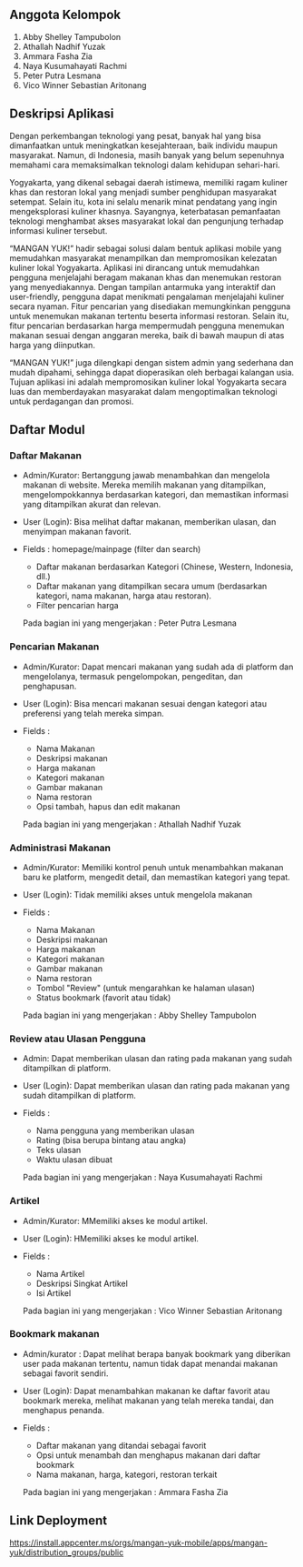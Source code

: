 ## Anggota Kelompok
1. Abby Shelley Tampubolon
2. Athallah Nadhif Yuzak
3. Ammara Fasha Zia
4. Naya Kusumahayati Rachmi
5. Peter Putra Lesmana
6. Vico Winner Sebastian Aritonang 

## Deskripsi Aplikasi

Dengan perkembangan teknologi yang pesat, banyak hal yang bisa dimanfaatkan untuk meningkatkan kesejahteraan, baik individu maupun masyarakat. Namun, di Indonesia, masih banyak yang belum sepenuhnya memahami cara memaksimalkan teknologi dalam kehidupan sehari-hari.

Yogyakarta, yang dikenal sebagai daerah istimewa, memiliki ragam kuliner khas dan restoran lokal yang menjadi sumber penghidupan masyarakat setempat. Selain itu, kota ini selalu menarik minat pendatang yang ingin mengeksplorasi kuliner khasnya. Sayangnya, keterbatasan pemanfaatan teknologi menghambat akses masyarakat lokal dan pengunjung terhadap informasi kuliner tersebut.

“MANGAN YUK!” hadir sebagai solusi dalam bentuk aplikasi mobile yang memudahkan masyarakat menampilkan dan mempromosikan kelezatan kuliner lokal Yogyakarta. Aplikasi ini dirancang untuk memudahkan pengguna menjelajahi beragam makanan khas dan menemukan restoran yang menyediakannya. Dengan tampilan antarmuka yang interaktif dan user-friendly, pengguna dapat menikmati pengalaman menjelajahi kuliner secara nyaman. Fitur pencarian yang disediakan memungkinkan pengguna untuk menemukan makanan tertentu beserta informasi restoran. Selain itu, fitur pencarian berdasarkan harga mempermudah pengguna menemukan makanan sesuai dengan anggaran mereka, baik di bawah maupun di atas harga yang diinputkan.

“MANGAN YUK!” juga dilengkapi dengan sistem admin yang sederhana dan mudah dipahami, sehingga dapat dioperasikan oleh berbagai kalangan usia. Tujuan aplikasi ini adalah mempromosikan kuliner lokal Yogyakarta secara luas dan memberdayakan masyarakat dalam mengoptimalkan teknologi untuk perdagangan dan promosi.

## Daftar Modul

### Daftar Makanan
   
- Admin/Kurator: Bertanggung jawab menambahkan dan mengelola makanan di
website. Mereka memilih makanan yang ditampilkan, mengelompokkannya berdasarkan kategori, dan memastikan informasi yang ditampilkan akurat dan relevan.
- User (Login): Bisa melihat daftar makanan, memberikan ulasan, dan menyimpan makanan favorit.
- Fields : homepage/mainpage (filter dan search)
  - Daftar makanan berdasarkan Kategori (Chinese, Western, Indonesia, dll.)
  - Daftar makanan yang ditampilkan secara umum (berdasarkan kategori,
  nama makanan, harga atau restoran).
  - Filter pencarian harga
  
  Pada bagian ini yang mengerjakan : Peter Putra Lesmana

 ### Pencarian Makanan

- Admin/Kurator: Dapat mencari makanan yang sudah ada di platform dan
mengelolanya, termasuk pengelompokan, pengeditan, dan penghapusan.
- User (Login): Bisa mencari makanan sesuai dengan kategori atau preferensi
yang telah mereka simpan.
- Fields :
  - Nama Makanan
  - Deskripsi makanan
  - Harga makanan
  - Kategori makanan
  - Gambar makanan
  - Nama restoran
  - Opsi tambah, hapus dan edit makanan
  
  Pada bagian ini yang mengerjakan : Athallah Nadhif Yuzak

### Administrasi Makanan
   
- Admin/Kurator: Memiliki kontrol penuh untuk menambahkan makanan baru ke
platform, mengedit detail, dan memastikan kategori yang tepat.
- User (Login): Tidak memiliki akses untuk mengelola makanan
- Fields :
  - Nama Makanan
  - Deskripsi makanan
  - Harga makanan
  - Kategori makanan
  - Gambar makanan
  - Nama restoran
  - Tombol "Review" (untuk mengarahkan ke halaman ulasan)
  - Status bookmark (favorit atau tidak)
  
  Pada bagian ini yang mengerjakan : Abby Shelley Tampubolon

### Review atau Ulasan Pengguna

- Admin: Dapat memberikan ulasan dan rating pada makanan yang sudah ditampilkan di platform.
- User (Login): Dapat memberikan ulasan dan rating pada makanan yang sudah ditampilkan di platform.
- Fields :
  - Nama pengguna yang memberikan ulasan
  - Rating (bisa berupa bintang atau angka)
  - Teks ulasan
  - Waktu ulasan dibuat
  
  Pada bagian ini yang mengerjakan : Naya Kusumahayati Rachmi

### Artikel

- Admin/Kurator: MMemiliki akses ke modul artikel.
- User (Login): HMemiliki akses ke modul artikel.
- Fields :
  - Nama Artikel
  - Deskripsi Singkat Artikel
  - Isi Artikel
  
  Pada bagian ini yang mengerjakan : Vico Winner Sebastian Aritonang

### Bookmark makanan
   
- Admin/kurator : Dapat melihat berapa banyak bookmark yang diberikan user
pada makanan tertentu, namun tidak dapat menandai makanan sebagai favorit
sendiri.
- User (Login): Dapat menambahkan makanan ke daftar favorit atau bookmark
mereka, melihat makanan yang telah mereka tandai, dan menghapus penanda.
- Fields :
  - Daftar makanan yang ditandai sebagai favorit
  - Opsi untuk menambah dan menghapus makanan dari daftar bookmark
  - Nama makanan, harga, kategori, restoran terkait
  
  Pada bagian ini yang mengerjakan : Ammara Fasha Zia

## Link Deployment
https://install.appcenter.ms/orgs/mangan-yuk-mobile/apps/mangan-yuk/distribution_groups/public
